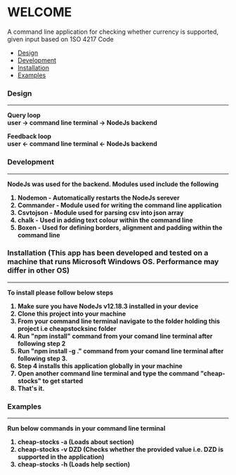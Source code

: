 <h1><b>WELCOME</b></h1>
<p> A command line application for checking whether currency is supported, given input based on 1SO 4217 Code</p>
<ul>
<li><a href="#design">Design</a></li>
<li><a href="#development">Development</a></li>
<li><a href="#installation">Installation</a></li>
<li><a href="#examples">Examples</a></li>
</ul>

<h3 id="design"><b>Design</b></h3>
<hr>

<p>


<b>Query loop<b><br>
user &rarr; command line terminal &rarr; NodeJs backend 

<b>Feedback loop</b><br>
user &larr; command line terminal &larr; NodeJs backend 


</p>


<h3 id="development"><b>Development</b></h3>
<hr>
<p>
NodeJs was used for the backend.
Modules used include the following
<ol>
<li> Nodemon - Automatically restarts the NodeJs serever</li>
<li> Commander - Module used for writing the command line application</li>
<li>Csvtojson - Module used for parsing csv into json array </li>
<li>chalk - Used in adding text colour within the command line </li>
<li>Boxen - Used for defining borders, alignment and padding within the command line </li>
</ol>
</p>
<h3 id="installation"><b>Installation (This app has been developed and tested on a machine that runs Microsoft Windows OS. Performance may differ in other OS) </b></h3>

<hr>

<p>To install please follow below steps

<ol>
<li>Make sure you have NodeJs v12.18.3 installed in your device</li>
<li>Clone this project into your machine</li>
<li>From your command line terminal navigate to the folder holding this project i.e cheapstocksinc folder</li>
<li>Run "npm install" command from your comand line terminal after following step 2</li>
<li>Run "npm install -g ." command from your comand line terminal after following step 3.</li>
<li>Step 4 installs this application globally in your machine</li>
<li>Open another command line terminal and type the command "cheap-stocks" to get started</li>
<li>That's it. </li>
</ol>


</p>

<h3 id="examples"><b>Examples</b></h3>

<hr>

<p>Run below commands in your command line terminal <ol>
<li>cheap-stocks -a      (Loads about section)</li>
<li>cheap-stocks -v DZD  (Checks whether the provided value i.e. DZD is supported in the application)</li>
<li>cheap-stocks -h      (Loads help section)</li>
</ol> </p>
